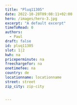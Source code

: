 ```yaml
---
title: "Pluq11305"
date: 2022-10-28T09:08:11+02:00
hero: /images/hero-3.jpg
excerpt: "A default excerpt"
timeToRead: 0
authors:
  - Paul
draft: false
id: pluq11305
slot: 1|2
kwh: na
priceperminute: na
freechargefor: na
onetimefee: na
country: de
locationname: locationname
street: street
zip_city: zip-city


---
```

